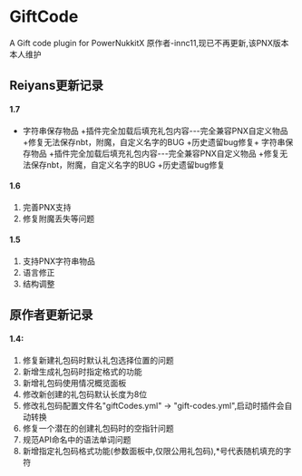 # GiftCode
A Gift code plugin for PowerNukkitX
原作者-innc11,现已不再更新,该PNX版本本人维护
## Reiyans更新记录

#### 1.7
+ 字符串保存物品
+插件完全加载后填充礼包内容---完全兼容PNX自定义物品
+修复无法保存nbt，附魔，自定义名字的BUG
+历史遗留bug修复+ 字符串保存物品
+插件完全加载后填充礼包内容---完全兼容PNX自定义物品
+修复无法保存nbt，附魔，自定义名字的BUG
+历史遗留bug修复
#### 1.6
1. 完善PNX支持
2. 修复附魔丢失等问题
#### 1.5
1. 支持PNX字符串物品
2. 语言修正
3. 结构调整
## 原作者更新记录
#### 1.4:
1. 修复新建礼包码时默认礼包选择位置的问题
2. 新增生成礼包码时指定格式的功能
3. 新增礼包码使用情况概览面板
4. 修改新创建的礼包码默认长度为8位
5. 修改礼包码配置文件名"giftCodes.yml" -> "gift-codes.yml",启动时插件会自动转换
6. 修复一个潜在的创建礼包码时的空指针问题
7. 规范API命名中的语法单词问题
8. 新增指定礼包码格式功能(参数面板中,仅限公用礼包码),*号代表随机填充的字符
